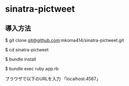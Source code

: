 # sinatra-pictweet

## 導入方法
$ git clone git@github.com:mkoma414/sinatra-pictweet.git

$ cd sinatra-pictweet

$ bundle install

$ bundle exec ruby app.rb

ブラウザで以下のURLを入力
「localhost:4567」